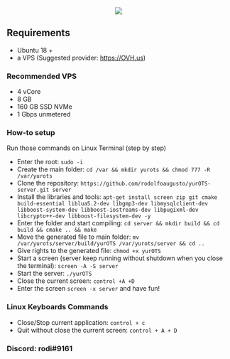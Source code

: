 <center><img src="https://otland.net/proxy.php?image=https%3A%2F%2Fi.imgur.com%2FbfCWw1f.png&hash=dfccf5ee88e4883e5f5c78dda0af29d3"></center>

## Requirements
- Ubuntu 18 +
- a VPS (Suggested provider: https://OVH.us)

### Recommended VPS
- 4 vCore
- 8 GB
- 160 GB SSD NVMe
- 1 Gbps unmetered

### How-to setup
Run those commands on Linux Terminal (step by step)
- Enter the root: ``sudo -i``
- Create the main folder: ``cd /var && mkdir yurots && chmod 777 -R /var/yurots``
- Clone the repository: ``https://github.com/rodolfoaugusto/yurOTS-server.git server``
- Install the libraries and tools: ``apt-get install screen zip git cmake build-essential liblua5.2-dev libgmp3-dev libmysqlclient-dev libboost-system-dev libboost-iostreams-dev libpugixml-dev libcrypto++-dev libboost-filesystem-dev -y``
- Enter the folder and start compiling: ``cd server && mkdir build && cd build && cmake .. && make``
- Move the generated file to main folder: ``mv /var/yurots/server/build/yurOTS /var/yurots/server && cd ..``
- Give rights to the generated file: ``chmod +x yurOTS``
- Start a screen (server keep running without shutdown when you close the terminal): ``screen -A -S server``
- Start the server: ``./yurOTS``
- Close the current screen: ``control +A +D``
- Enter the screen ``screen -x server`` and have fun!

### Linux Keyboards Commands
- Close/Stop current application: ``control + c``
- Quit without close the current screen: ``control + A + D``


### Discord: rodi#9161
